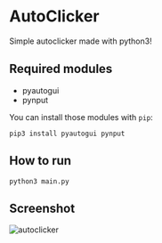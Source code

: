 # AutoClicker
Simple autoclicker made with python3!

## Required modules
* pyautogui
* pynput

You can install those modules with `pip`:
```
pip3 install pyautogui pynput
```

## How to run
```
python3 main.py
```

## Screenshot
![autoclicker](https://user-images.githubusercontent.com/61402409/149806860-f1319ac7-e788-43e0-ba44-33bc8ecb0c87.png)
